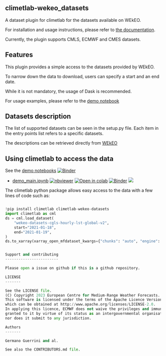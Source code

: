 ## climetlab-wekeo_datasets

A dataset plugin for climetlab for the datasets available on WEkEO.

For installation and usage instructions, please refer to [the documentation](https://climetlab-wekeo-datasets.readthedocs.io/).

Currently, the plugin supports CMLS, ECMWF and CMES datasets.

Features
--------

This plugin provides a simple access to the datasets provided by WEkEO.

To narrow down the data to download, users can specify a start and an end date.

While it is not mandatory, the usage of Dask is recommended.

For usage examples, please refer to the [demo notebook](https://github.com/wekeo/climetlab-wekeo-datasets/tree/main/notebooks/demo_main.ipynb)

## Datasets description

The list of supported datasets can be seen in the setup.py file.
Each item in the entry points list refers to a specific datasets.

The descriptions can be retrieved directly from [WEkEO](https://www.wekeo.eu/data)

## Using climetlab to access the data

See the [demo notebooks](https://github.com/wekeo/climetlab-wekeo-datasets/tree/main/notebooks)
[![Binder](https://mybinder.org/badge_logo.svg)](https://mybinder.org/v2/gh/wekeo/climetlab-wekeo-datasets/main?urlpath=lab)


- [demo_main.ipynb](https://github.com/wekeo/climetlab-wekeo-datasets/tree/main/notebooks/demo_main.ipynb)
[![nbviewer](https://raw.githubusercontent.com/jupyter/design/master/logos/Badges/nbviewer_badge.svg)](https://nbviewer.jupyter.org/github/wekeo/climetlab-wekeo-datasets/blob/main/notebooks/demo_main.ipynb)
[![Open in colab](https://colab.research.google.com/assets/colab-badge.svg)](https://colab.research.google.com/github/wekeo/climetlab-wekeo-datasets/blob/main/notebooks/demo_main.ipynb)
[![Binder](https://mybinder.org/badge_logo.svg)](https://mybinder.org/v2/gh/wekeo/climetlab-wekeo-datasets/main?filepath=notebooks/demo_main.ipynb)
[<img src="https://deepnote.com/buttons/launch-in-deepnote-small.svg">](https://deepnote.com/launch?name=MyProject&url=https://github.com/wekeo/climetlab-wekeo-datasets/tree/main/notebooks/demo_main.ipynb)


The climetlab python package allows easy access to the data with a few lines of code such as:
``` python

!pip install climetlab climetlab-wekeo-datasets
import climetlab as cml
ds = cml.load_dataset(
    "wekeo-datasets-cgls-hourly-lst-global-v2",
    start="2021-01-18",
    end="2021-01-19",
)
ds.to_xarray(xarray_open_mfdataset_kwargs={"chunks": "auto", "engine": "netcdf4"})


Support and contributing
------------------------

Please open a issue on github if this is a github repository.

LICENSE
-------

See the LICENSE file.
(C) Copyright 2023 European Centre for Medium-Range Weather Forecasts.
This software is licensed under the terms of the Apache Licence Version 2.0
which can be obtained at http://www.apache.org/licenses/LICENSE-2.0.
In applying this licence, ECMWF does not waive the privileges and immunities
granted to it by virtue of its status as an intergovernmental organisation
nor does it submit to any jurisdiction.

Authors
-------

Germano Guerrini and al.

See also the CONTRIBUTORS.md file.
